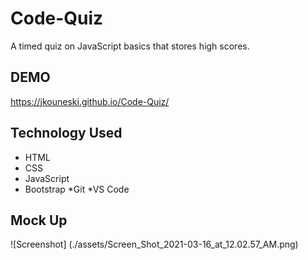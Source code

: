 # Code-Quiz

A timed quiz on JavaScript basics that stores high scores. 


## DEMO

https://jkouneski.github.io/Code-Quiz/

## Technology Used
* HTML
* CSS
* JavaScript
* Bootstrap
*Git
*VS Code

## Mock Up

![Screenshot] (./assets/Screen_Shot_2021-03-16_at_12.02.57_AM.png)




